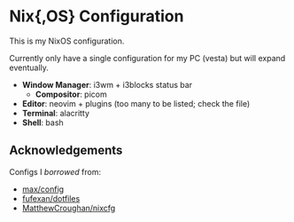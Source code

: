 # Nix{,OS} Configuration

This is my NixOS configuration.

Currently only have a single configuration for my PC (vesta) but will expand eventually.

- **Window Manager**: i3wm + i3blocks status bar
    - **Compositor**: picom
- **Editor**: neovim + plugins (too many to be listed; check the file)
- **Terminal**: alacritty
- **Shell**: bash

## Acknowledgements

Configs I *borrowed* from:

- [max/config](https://git.privatevoid.net/max/config)
- [fufexan/dotfiles](https://github.com/fufexan/dotfiles)
- [MatthewCroughan/nixcfg](https://github.com/MatthewCroughan/nixcfg)
